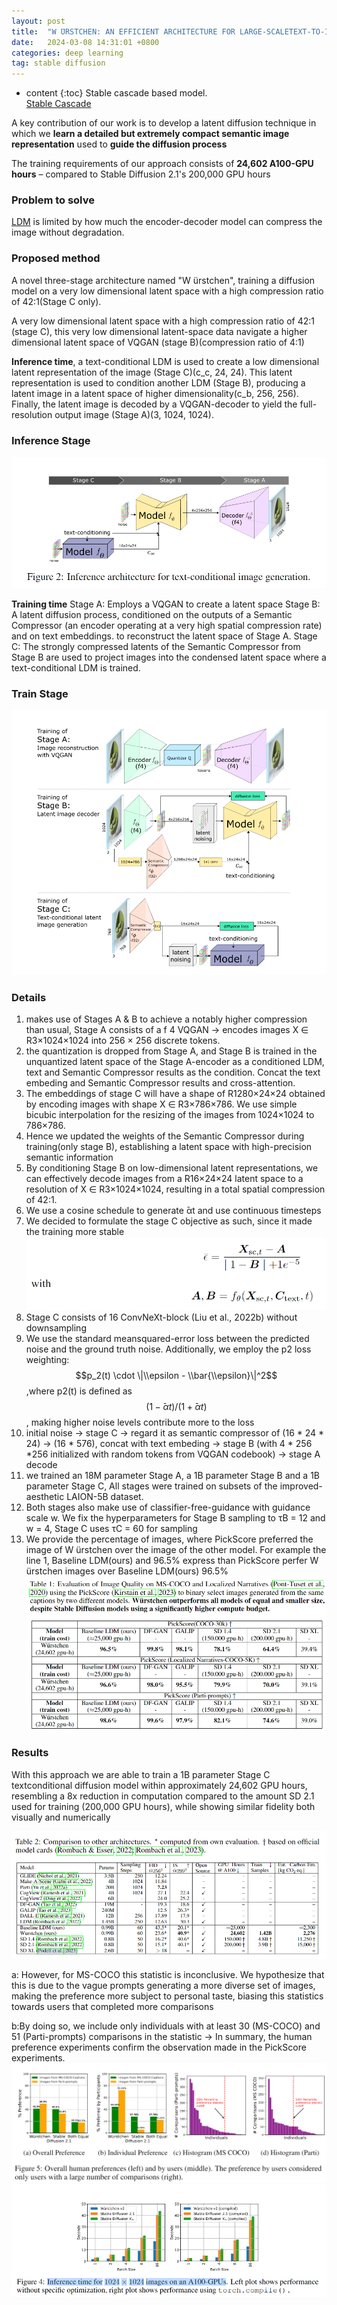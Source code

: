 ```yaml
---
layout: post
title:  "W ̈URSTCHEN: AN EFFICIENT ARCHITECTURE FOR LARGE-SCALETEXT-TO-IMAGE DIFFUSION MODELS"
date:   2024-03-08 14:31:01 +0800
categories: deep learning
tag: stable diffusion
---
```



* content
{:toc}
Stable cascade based model.\
[Stable Cascade](https://github.com/Stability-AI/StableCascade)

A key contribution of our work is to develop a latent diffusion technique in which we **learn a detailed but extremely compact semantic image representation** used to **guide the diffusion process**

The training requirements of our approach consists of **24,602 A100-GPU hours** – compared to Stable Diffusion 2.1's 200,000 GPU hours

### Problem to solve
[LDM](https://huggingface.co/stabilityai/stable-diffusion-2-1.) is limited by how much the encoder-decoder model can compress the image without degradation.

### Proposed method
A novel three-stage architecture named "W ̈urstchen", training a diffusion model on a very low dimensional latent space with a high compression ratio of 42:1(Stage C only).

A very low dimensional latent space with a high compression ratio of 42:1 (stage C), this very low dimensional latent-space data navigate a higher dimensional latent space of VQGAN (stage B)(compression ratio of 4:1)

**Inference time**, a text-conditional LDM is used to create a low dimensional latent representation of the image (Stage C)(c_c, 24, 24). This latent representation is used to condition another LDM (Stage B), producing a latent image in a latent space of higher dimensionality(c_b, 256, 256). Finally, the latent image is decoded by a VQGAN-decoder to yield the full-resolution output image (Stage A)(3, 1024, 1024).
### Inference Stage
![Inference](https://github.com/Colorfu1/Colorful.io/raw/master/_posts/resources/2024-03-08-144906.png)

**Training time** 
Stage A: Employs a VQGAN to create a latent space
Stage B: A latent diffusion process, conditioned on the outputs of a Semantic Compressor (an encoder operating at a very high spatial compression rate) and on text embeddings. to reconstruct the latent space of Stage A.
Stage C: The strongly compressed latents of the Semantic Compressor from Stage B are used to project images into the condensed latent space where a text-conditional LDM is trained.

### Train Stage
![Train](https://github.com/Colorfu1/Colorful.io/raw/master/_posts/resources/2024-03-08-145442.png)

### Details
1. makes use of Stages A & B to achieve a notably higher compression than usual, Stage A consists of a f 4 VQGAN -> encodes images X ∈ R3×1024×1024 into 256 × 256 discrete tokens. 
2. the quantization is dropped from Stage A, and Stage B is trained in the unquantized latent space of the Stage A-encoder as a conditioned LDM, text and Semantic Compressor results as the condition. Concat the text embeding and Semantic Compressor results and cross-attention.
3. The embeddings of stage C will have a shape of R1280×24×24 obtained by encoding images with shape X ∈ R3×786×786. We use simple bicubic interpolation for the resizing of the images from 1024×1024 to 786×786.
4. Hence we updated the weights of the Semantic Compressor during training(only stage B), establishing a latent space with high-precision semantic information
5. By conditioning Stage B on low-dimensional latent representations, we can effectively decode images from a R16×24×24 latent space to a resolution of X ∈ R3×1024×1024, resulting in a total spatial compression of 42:1.
6. We use a cosine schedule to generate  ̄αt and use continuous timesteps
7. We decided to formulate the stage C objective as such, since it made the training more stable ![objective](https://github.com/Colorfu1/Colorful.io/raw/master/_posts/resources/2024-03-08-153032.png)
8. Stage C consists of 16 ConvNeXt-block (Liu et al., 2022b) without downsampling
9. We use the standard meansquared-error loss between the predicted noise and the ground truth noise. Additionally, we employ the p2 loss weighting: $$p_2(t) \cdot \|\\epsilon - \\bar{\\epsilon}\|^2$$,where p2(t) is defined as $$(1−  ̄αt) / ( 1+  ̄αt)$$ , making higher noise levels contribute more to the loss
10. initial noise -> stage C -> regard it as semantic compressor of (16 * 24 * 24) -> (16 * 576), concat with text embeding -> stage B (with 4 * 256  *256 initialized with random tokens from VQGAN codebook) -> stage A decode
11. we trained an 18M parameter Stage A, a 1B parameter Stage B and a 1B parameter Stage C, All stages were trained on subsets of the improved-aesthetic LAION-5B dataset.
12. Both stages also make use of classifier-free-guidance with guidance scale w. We fix the hyperparameters for Stage B sampling to τB = 12 and w = 4, Stage C uses τC = 60 for sampling
13. We provide the percentage of images, where PickScore preferred the image of W ̈urstchen over the image of the other model. For example the line 1, Baseline LDM(ours) and 96.5% express than PickScore perfer W ̈urstchen images over Baseline LDM(ours) 96.5% ![Metric](https://github.com/Colorfu1/Colorful.io/raw/master/_posts/resources/2024-03-08-162015.png)


### Results
With this approach we are able to train a 1B parameter Stage C textconditional diffusion model within approximately 24,602 GPU hours, resembling a 8x reduction in computation compared to the amount SD 2.1 used for training (200,000 GPU hours), while showing similar fidelity both visually and numerically

![other score](https://github.com/Colorfu1/Colorful.io/raw/master/_posts/resources/2024-03-08-162624.png)

a: However, for MS-COCO this statistic is inconclusive. We hypothesize that this is due to the vague prompts generating a more diverse set of images, making the preference more subject to personal taste, biasing this statistics towards users that completed more comparisons

b:By doing so, we include only individuals with at least 30 (MS-COCO) and 51 (Parti-prompts) comparisons in the statistic -> In summary, the human preference experiments confirm the observation made in the PickScore experiments.
![human choice](https://github.com/Colorfu1/Colorful.io/raw/master/_posts/resources/2024-03-08-163710.png)
![speed_1](https://github.com/Colorfu1/Colorful.io/raw/master/_posts/resources/2024-03-08-162807.png)

